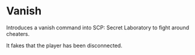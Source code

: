 # Vanish
Introduces a vanish command into SCP: Secret Laboratory to fight around cheaters.

It fakes that the player has been disconnected.
